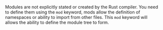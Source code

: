 Modules are not explicitly stated or created by the Rust compiler. You need to define them using the `mod` keyword, mods allow the definition of namespaces or ability to import from other files.  This `mod`  keyword will allows the ability to define the module tree to form.